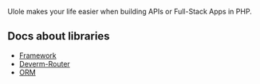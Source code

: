 Ulole makes your life easier when building APIs or Full-Stack Apps in PHP.

## Docs about libraries
- [Framework](/docs/ulole/framework/install)
- [Deverm-Router](/docs/ulole/router)
- [ORM](/docs/ulole/orm)
